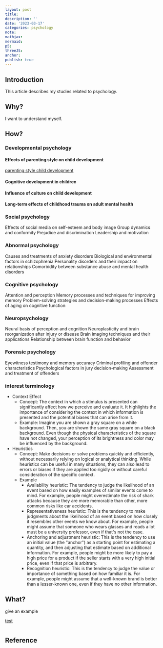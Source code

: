 ```yaml
---
layout: post
title:
description: ''
date: '2023-03-17'
categories: psychology
note:
mathjax:
mermaid:
p5:
threeJS:
anchor:
publish: true
---
```


## Introduction

This article describes my studies related to psychology.

## Why?

I want to understand myself.

## How?

### Developmental psychology

#### Effects of parenting style on child development

[parenting style child development]({{site.baseurl}}/psychology/2023/03/25/parenting-style-child-development.html)

#### Cognitive development in children

#### Influence of culture on child development

#### Long-term effects of childhood trauma on adult mental health

### Social psychology

Effects of social media on self-esteem and body image
Group dynamics and conformity
Prejudice and discrimination
Leadership and motivation

### Abnormal psychology

Causes and treatments of anxiety disorders
Biological and environmental factors in schizophrenia
Personality disorders and their impact on relationships
Comorbidity between substance abuse and mental health disorders

### Cognitive psychology

Attention and perception
Memory processes and techniques for improving memory
Problem-solving strategies and decision-making processes
Effects of aging on cognitive function

### Neuropsychology

Neural basis of perception and cognition
Neuroplasticity and brain reorganization after injury or disease
Brain imaging techniques and their applications
Relationship between brain function and behavior

### Forensic psychology

Eyewitness testimony and memory accuracy
Criminal profiling and offender characteristics
Psychological factors in jury decision-making
Assessment and treatment of offenders

### interest terminology

* Context Effect
  * Concept: The context in which a stimulus is presented can significantly affect how we perceive and evaluate it. It highlights the importance of considering the context in which information is presented and the potential biases that can arise from it.
  * Example: Imagine you are shown a gray square on a white background. Then, you are shown the same gray square on a black background. Even though the physical characteristics of the square have not changed, your perception of its brightness and color may be influenced by the background.
* Heuristics
  * Concept: Make decisions or solve problems quickly and efficiently, without necessarily relying on logical or analytical thinking. While heuristics can be useful in many situations, they can also lead to errors or biases if they are applied too rigidly or without careful consideration of the specific context.
  * Example
    * Availability heuristic: The tendency to judge the likelihood of an event based on how easily examples of similar events come to mind. For example, people might overestimate the risk of shark attacks because they are more memorable than other, more common risks like car accidents.
    * Representativeness heuristic: This is the tendency to make judgments about the likelihood of an event based on how closely it resembles other events we know about. For example, people might assume that someone who wears glasses and reads a lot must be a university professor, even if that's not the case.
    * Anchoring and adjustment heuristic: This is the tendency to use an initial value (the "anchor") as a starting point for estimating a quantity, and then adjusting that estimate based on additional information. For example, people might be more likely to pay a high price for a product if the seller starts with a very high initial price, even if that price is arbitrary.
    * Recognition heuristic: This is the tendency to judge the value or importance of something based on how familiar it is. For example, people might assume that a well-known brand is better than a lesser-known one, even if they have no other information.

## What?



give an example

[test]({{site.baseurl}}/test/2021/06/14/xxx.html)

<img src="{{site.baseurl}}/assets/img/xxx.png" alt="">

## Reference


